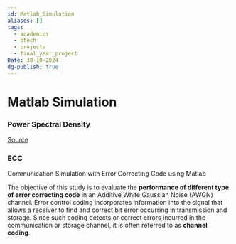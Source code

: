 ```yaml
---
id: Matlab_Simulation
aliases: []
tags:
  - academics
  - btech
  - projects
  - final_year_project
Date: 30-10-2024
dg-publish: true
---
```

# Matlab Simulation

### Power Spectral Density 
[Source](https://in.mathworks.com/help/signal/ug/power-spectral-density-estimates-using-fft.html)

### ECC 
Communication Simulation with Error Correcting Code using Matlab

The objective of this study is to evaluate the **performance of different type of error correcting code** in an Additive White Gaussian Noise (AWGN) channel. Error control coding incorporates information into the signal that allows a receiver to find and correct bit error occurring in transmission and storage. Since such coding detects or correct errors incurred in the communication or storage channel, it is often referred to as **channel coding**.

